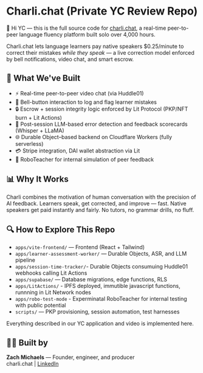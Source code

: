 # Charli.chat (Private YC Review Repo)

👋 Hi YC — this is the full source code for [charli.chat](https://charli.chat), a real-time peer-to-peer language fluency platform built solo over 4,000 hours.

Charli.chat lets language learners pay native speakers $0.25/minute to correct their mistakes *while they speak* — a live correction model enforced by bell notifications, video chat, and smart escrow.

## 🔑 What We've Built

- ⚡️ Real-time peer-to-peer video chat (via Huddle01)
- 🔔 Bell-button interaction to log and flag learner mistakes
- 🔒 Escrow + session integrity logic enforced by Lit Protocol (PKP/NFT burn + Lit Actions)
- 🧠 Post-session LLM-based error detection and feedback scorecards (Whisper + LLaMA)
- 🌐 Durable Object–based backend on Cloudflare Workers (fully serverless)
- 💳 Stripe integration, DAI wallet abstraction via Lit
- 🧪 RoboTeacher for internal simulation of peer feedback

## 📊 Why It Works

Charli combines the motivation of human conversation with the precision of AI feedback. Learners speak, get corrected, and improve — fast. Native speakers get paid instantly and fairly. No tutors, no grammar drills, no fluff.

## 🔍 How to Explore This Repo

- `apps/vite-frontend/` — Frontend (React + Tailwind)
- `apps/learner-assessment-worker/` — Durable Objects, ASR, and LLM pipeline
- `apps/session-time-tracker/`- Durable Objects consumuing Huddle01 webhooks calling Lit Actions 
- `apps/supabase/` — Database migrations, edge functions, RLS
- `apps/LitActions/` - IPFS deployed, immutible javascript functions, runnning in Lit Network nodes  
- `apps/robo-test-mode` - Experminatal RoboTeacher for internal testing with public potential
- `scripts/` — PKP provisioning, session automation, test harnesses

Everything described in our YC application and video is implemented here.

## 👨‍💻 Built by

**Zach Michaels** — Founder, engineer, and producer  
charli.chat | [LinkedIn](https://linkedin.com/in/zachgmichaels)  
